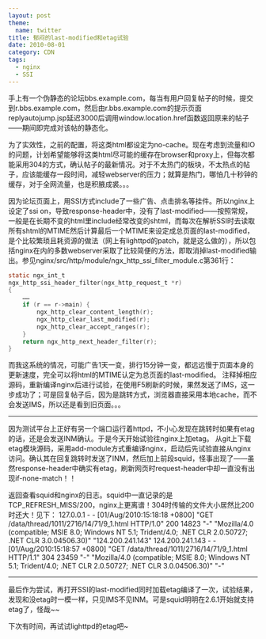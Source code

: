 ```yaml
---
layout: post
theme:
  name: twitter
title: 郁闷的last-modified和etag试验
date: 2010-08-01
category: CDN
tags:
  - nginx
  - SSI
---
```


手上有一个伪静态的论坛bbs.example.com，每当有用户回复帖子的时候，提交到r.bbs.example.com，然后由r.bbs.example.com的提示页面replyautojump.jsp延迟3000后调用window.location.href函数返回原来的帖子——期间即完成对该帖的静态化。

为了实效性，之前的配置，将这类html都设定为no-cache。现在考虑到流量和IO的问题，计划希望能够将这类html尽可能的缓存在browser和proxy上，但每次都能采用304的方式，确认帖子的最新情况。对于不太热门的板块，不太热点的帖子，应该能缓存一段时间，减轻webserver的压力；就算是热门，哪怕几十秒钟的缓存，对于全网流量，也是积腋成裘。。。

因为论坛页面上，用SSI方式include了一些广告、点击排名等挂件。所以nginx上设定了ssi on，导致response-header中，没有了last-modified——按照常规，一般是在长期不变的html里include经常改变的shtml，而每次在解析SSI时去读取所有shtml的MTIME然后计算最后一个MTIME来设定成总页面的last-modified，是个比较繁琐且耗资源的做法（网上有lighttpd的patch，就是这么做的），所以包括nginx在内的多数webserver采取了比较简便的方法，即取消掉last-modified输出。参见nginx/src/http/module/ngx_http_ssi_filter_module.c第361行：

```c
static ngx_int_t
ngx_http_ssi_header_filter(ngx_http_request_t *r)
{
    ……
    if (r == r->main) {
        ngx_http_clear_content_length(r);
        ngx_http_clear_last_modified(r);
        ngx_http_clear_accept_ranges(r);
    }
    return ngx_http_next_header_filter(r);
}
```

而我这系统的情况，可能广告1天一变，排行15分钟一变，都远远慢于页面本身的更新速度，完全可以将html的MTIME认定为总页面的last-modified。
注释掉相应源码，重新编译nginx后进行试验，在使用F5刷新的时候，果然发送了IMS，这一步成功了；可是回复帖子后，因为是跳转方式，浏览器直接采用本地cache，而不会发送IMS，所以还是看到旧页面。。。
<hr />
因为测试平台上正好有另一个端口运行着httpd，不小心发现在跳转时如果有etag的话，还是会发送INM确认。于是今天开始试验往nginx上加etag。
从git上下载etag模块源码，采用add-module方式重编译nginx，启动后先试验直接从nginx访问。确认其在回复跳转时发送了INM，然后加上前段squid，怪事出现了——虽然response-header中确实有etag，刷新网页时request-header中却一直没有出现if-none-match！！

返回查看squid和nginx的日志。squid中一直记录的是TCP_REFRESH_MISS/200，nginx上更离谱！304时传输的文件大小居然比200时还大！见下：
    127.0.0.1 - - [01/Aug/2010:15:18:18 +0800] "GET /data/thread/1011/2716/14/71/9_1.html HTTP/1.0" 200 14823 "-" "Mozilla/4.0 (compatible; MSIE 8.0; Windows NT 5.1; Trident/4.0; .NET CLR 2.0.50727; .NET CLR 3.0.04506.30)" "124.200.241.143"
    124.200.241.143 - - [01/Aug/2010:15:18:57 +0800] "GET /data/thread/1011/2716/14/71/9_1.html HTTP/1.1" 304 23459 "-" "Mozilla/4.0 (compatible; MSIE 8.0; Windows NT 5.1; Trident/4.0; .NET CLR 2.0.50727; .NET CLR 3.0.04506.30)" "-"
<hr />
最后作为尝试，再打开SSI的last-modified同时加载etag编译了一次，试验结果，发现和没etag时一模一样，只见IMS不见INM。可是squid明明在2.6.1开始就支持etag了，怪哉~~

下次有时间，再试试lighttpd的etag吧~


